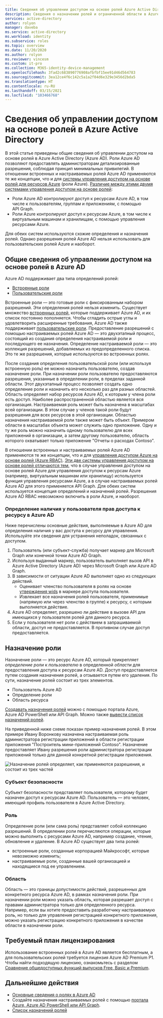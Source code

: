 ```yaml
---
title: Сведения об управлении доступом на основе ролей Azure Active Directory (RBAC)
description: Сведения о назначении ролей и ограниченной области в Azure Active Directory.
services: active-directory
author: rolyon
manager: daveba
ms.service: active-directory
ms.workload: identity
ms.subservice: roles
ms.topic: overview
ms.date: 11/20/2020
ms.author: rolyon
ms.reviewer: vincesm
ms.custom: it-pro
ms.collection: M365-identity-device-management
ms.openlocfilehash: 3fad2c683890776908afbfbf15ee91d46d564783
ms.sourcegitcommit: 3ea12ce4f6c142c5a1a2f04d6e329e3456d2bda5
ms.translationtype: HT
ms.contentlocale: ru-RU
ms.lasthandoff: 03/15/2021
ms.locfileid: "103466768"
---
```

# <a name="overview-of-role-based-access-control-in-azure-active-directory"></a>Сведения об управлении доступом на основе ролей в Azure Active Directory

В этой статье приведены общие сведения об управлении доступом на основе ролей в Azure Active Directory (Azure AD). Роли Azure AD позволяют предоставлять администраторам детализированные разрешения, соблюдая принцип минимальных привилегий. В отношении встроенных и настраиваемых ролей Azure AD применяются те же концепции, что и для [системы управления доступом на основе ролей для ресурсов Azure](../../role-based-access-control/overview.md) (роли Azure). [Различие между этими двумя системами управления доступом на основе ролей](../../role-based-access-control/rbac-and-directory-admin-roles.md):

- Роли Azure AD контролируют доступ к ресурсам Azure AD, в том числе к пользователям, группам и приложениям, с помощью API Graph.
- Роли Azure контролируют доступ к ресурсам Azure, в том числе к виртуальным машинам и хранилищам, с помощью управления ресурсами Azure.

Для обеих систем используются схожие определения и назначения ролей. Однако разрешения ролей Azure AD нельзя использовать для пользовательских ролей Azure и наоборот.

## <a name="understand-azure-ad-role-based-access-control"></a>Общие сведения об управлении доступом на основе ролей в Azure AD
Azure AD поддерживает два типа определений ролей: 
* [Встроенные роли](./permissions-reference.md)
* [Пользовательские роли](./custom-create.md)

Встроенные роли — это готовые роли с фиксированным набором разрешений. Эти определения ролей нельзя изменить. Существует множество [встроенных ролей](./permissions-reference.md), которые поддерживает Azure AD, и их список постоянно пополняется. Чтобы сгладить острые углы и удовлетворить расширенные требования, Azure AD также поддерживает [пользовательские роли](./custom-create.md). Предоставление разрешений с помощью настраиваемых ролей Azure AD — это двухэтапный процесс, состоящий из создания определения настраиваемой роли и последующего ее назначения. Определение настраиваемой роли — это коллекция разрешений, добавляемых из предопределенного списка. Это те же разрешения, которые используются во встроенных ролях.  

После создания определения пользовательской роли (или используя встроенную роль) ее можно назначить пользователю, создав назначение роли. При назначении роли пользователю предоставляются разрешения, указанные в определении роли, в пределах заданной области. Этот двухэтапный процесс позволяет создать одно определение роли и назначить его несколько раз для разных областей. Область определяет набор ресурсов Azure AD, к которым у члена роли есть доступ. Наиболее распространенной областью является вся организация. Настраиваемая роль может быть назначена в масштабах всей организации. В этом случае у членов такой роли будут разрешения для всех ресурсов в этой организации. Областью назначения настраиваемой роли также может быть объект. Примером области в масштабах объекта может служить одно приложение. Одну и ту же роль можно назначить одному пользователю для всех приложений в организации, а затем другому пользователю, область которого охватывает только приложение "Отчеты о расходах Contoso".  

В отношении встроенных и настраиваемых ролей Azure AD применяются те же концепции, что и для [управления доступом Azure на основе ролей (Azure RBAC)](../develop/access-tokens.md#payload-claims). [Эти две системы управления доступом на основе ролей отличаются тем](../../role-based-access-control/rbac-and-directory-admin-roles.md), что в случае управления доступом на основе ролей Azure для управления доступом к ресурсам Azure (например, виртуальным машинам или хранилищу) используется функция управления ресурсами Azure, а в случае настраиваемых ролей Azure AD для этого применяется API Graph. Для обеих систем используется концепция определений и назначений ролей. Разрешения Azure AD RBAC невозможно включить в роли Azure, и наоборот.

### <a name="how-azure-ad-determines-if-a-user-has-access-to-a-resource"></a>Определение наличия у пользователя прав доступа к ресурсу в Azure AD

Ниже перечислены основные действия, выполняемые в Azure AD для определения наличия у вас доступа к ресурсу для управления. Используйте эти сведения для устранения неполадок, связанных с доступом.

1. Пользователь (или субъект-служба) получает маркер для Microsoft Graph или конечной точки Azure AD Graph.
1. Используя выданный маркер, пользователь выполняет вызов API в Azure Active Directory (Azure AD) через Microsoft Graph или Azure AD Graph.
1. В зависимости от ситуации Azure AD выполняет одно из следующих действий.
   - Оценивает членство пользователя в ролях на основе [утверждения wids](../../active-directory-b2c/access-tokens.md) в маркере доступа пользователя.
   - Извлекает все назначения ролей пользователя, применимые (напрямую или через членство в группе) к ресурсу, с которым выполняется действие.
1. Azure AD определяет, разрешено ли действие в вызове API для имеющихся у пользователя ролей для данного ресурса.
1. Если у пользователя нет роли с действием в запрашиваемой области, доступ не предоставляется. В противном случае доступ предоставляется.

## <a name="role-assignment"></a>Назначение роли

Назначение роли — это ресурс Azure AD, который прикрепляет *определение роли* к *пользователю* в определенной *области* для предоставления доступа к ресурсам Azure AD. Доступ предоставляется путем создания назначения ролей, а отзывается путем его удаления. По сути, назначение ролей состоит из трех элементов.

- Пользователь Azure AD
- Определение роли
- Область ресурса

[Создавать назначения ролей](custom-create.md) можно с помощью портала Azure, Azure AD PowerShell или API Graph. Можно также [вывести список назначений ролей](view-assignments.md).

На приведенной ниже схеме показан пример назначения ролей. В этом примере Ивану Воронкову назначена настраиваемая роль администратора регистрации приложений в области регистрации приложения "Построитель мини-приложений Contoso". Назначение предоставляет Ивану разрешения роли администратора регистрации приложений только для данной конкретной регистрации приложения.

![Назначение ролей определяет, как применяются разрешения, и состоит из трех частей](./media/custom-overview/rbac-overview.png)

### <a name="security-principal"></a>Субъект безопасности

Субъект безопасности представляет пользователя, которому будет назначен доступ к ресурсам Azure AD. Пользователь — это человек, имеющий профиль пользователя в Azure Active Directory.

### <a name="role"></a>Роль

Определение роли (или сама роль) представляет собой коллекцию разрешений. В определении роли перечисляются операции, которые можно выполнить с ресурсами Azure AD, например создание, чтение, обновление и удаление. В Azure AD существует два типа ролей:

- встроенные роли, созданные корпорацией Майкрософт, которые невозможно изменить;
- настраиваемые роли, созданные вашей организацией и находящиеся под ее управлением.

### <a name="scope"></a>Область

Область — это границы допустимости действий, разрешенных для конкретного ресурса Azure AD, в рамках назначения роли. При назначении роли можно указать область, которая разрешает доступ с правами администратора только для определенного ресурса. Например, если вы хотите предоставить разработчику настраиваемую роль, но только для управления регистрацией конкретного приложения, можно указать регистрацию конкретного приложения в качестве области в назначении роли.

## <a name="required-license-plan"></a>Требуемый план лицензирования

Использование встроенных ролей в Azure AD является бесплатным, а для пользовательских ролей требуется лицензия Azure AD Premium P1. Чтобы найти подходящую лицензию, ознакомьтесь с разделом [Сравнение общедоступных функций выпусков Free, Basic и Premium](https://azure.microsoft.com/pricing/details/active-directory).

## <a name="next-steps"></a>Дальнейшие действия

- [Основные сведения о ролях в Azure AD](concept-understand-roles.md)
- Создайте назначения настраиваемых ролей с помощью [портала Azure, Azure AD PowerShell или API Graph](custom-create.md).
- [Список назначений ролей](view-assignments.md)